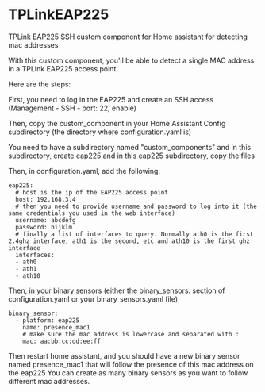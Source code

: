 # TPLinkEAP225
TPLink EAP225 SSH custom component for Home assistant for detecting mac addresses

With this custom component, you'll be able to detect a single MAC address in a TPLInk EAP225 access point.

Here are the steps:

First, you need to log in the EAP225 and create an SSH access (Management - SSH - port: 22, enable)

Then, copy the custom_component in your Home Assistant Config subdirectory (the directory where configuration.yaml is)

You need to have a subdirectory named "custom_components" and in this subdirectory, create eap225 and in this eap225 subdirectory, copy the files

Then, in configuration.yaml, add the following:
```
eap225:
  # host is the ip of the EAP225 access point
  host: 192.168.3.4
  # then you need to provide username and password to log into it (the same credentials you used in the web interface)
  username: abcdefg
  password: hijklm
  # finally a list of interfaces to query. Normally ath0 is the first 2.4ghz interface, ath1 is the second, etc and ath10 is the first ghz interface
  interfaces:
  - ath0
  - ath1
  - ath10
```

Then, in your binary sensors (either the binary_sensors: section of configuration.yaml or your binary_sensors.yaml file)
```
binary_sensor:
  - platform: eap225 
    name: presence_mac1
    # make sure the mac address is lowercase and separated with :
    mac: aa:bb:cc:dd:ee:ff
```
Then restart home assistant, and you should have a new binary sensor named presence_mac1 that will follow the presence of this mac address on the eap225
You can create as many binary sensors as you want to follow different mac addresses.
